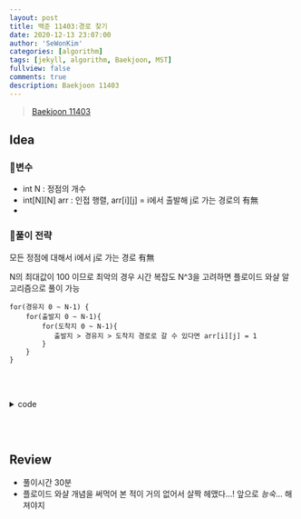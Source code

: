 ```yaml
---
layout: post
title: 백준 11403:경로 찾기
date: 2020-12-13 23:07:00
author: 'SeWonKim'
categories: [algorithm]
tags: [jekyll, algorithm, Baekjoon, MST]
fullview: false
comments: true
description: Baekjoon 11403
---
```


> [Baekjoon 11403](https://www.acmicpc.net/problem/11403)

## Idea

### 🥚변수

- int N : 정점의 개수
- int[N][N] arr : 인접 행렬, arr[i][j] = i에서 출발해 j로 가는 경로의 有無
- 
### 🍳풀이 전략

모든 정점에 대해서 i에서 j로 가는 경로 有無

N의 최대값이 100 이므로 최악의 경우 시간 복잡도 N^3을 고려하면 플로이드 와샬 알고리즘으로 풀이 가능


```
for(경유지 0 ~ N-1) {
    for(출발지 0 ~ N-1){
        for(도착지 0 ~ N-1){
           출발지 > 경유지 > 도착지 경로로 갈 수 있다면 arr[i][j] = 1
        }
    }
}
```


&nbsp;  
&nbsp;


<details>
<summary>code</summary>
<div markdown="1">

```java
import java.io.BufferedReader;
import java.io.InputStreamReader;
import java.util.Arrays;
import java.util.StringTokenizer;

public class Main {

	public static void main(String[] args) throws Exception {
		BufferedReader br = new BufferedReader(new InputStreamReader(System.in));
		int N = Integer.parseInt(br.readLine());
		
		int[][] arr = new int[N][N];
		for (int i = 0; i < N; i++) {
			StringTokenizer st = new StringTokenizer(br.readLine(), " ");
			for (int j = 0; j < N; j++) {
				arr[i][j] = Integer.parseInt(st.nextToken());
			}
		}
		
		for (int k = 0; k < N; k++) {
			for (int i = 0; i < N; i++) {
				for (int j = 0; j < N; j++) {
					if(arr[i][j] == 1)	continue;
					
					if(arr[i][k] == 1 && arr[k][j] == 1) {
						arr[i][j] = 1;
					}
				}
			}
		}
		
		
		for (int i = 0; i < N; i++) {
			for (int j = 0; j < N; j++) {
				System.out.print(arr[i][j] + " ");
			}
			System.out.println();
		}
	}

}

```

</div>
</details>

&nbsp;  
&nbsp;

## Review

- 풀이시간 30분
- 플로이드 와샬 개념을 써먹어 본 적이 거의 없어서 살짝 헤맸다...! 앞으로 _능숙_... 해져야지

&nbsp;  
&nbsp;
